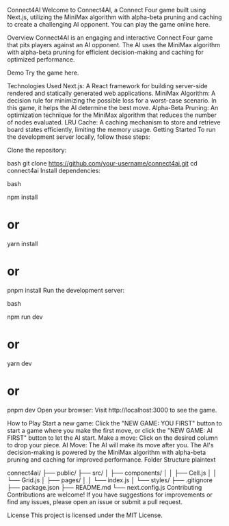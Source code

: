 Connect4AI
Welcome to Connect4AI, a Connect Four game built using Next.js, utilizing the MiniMax algorithm with alpha-beta pruning and caching to create a challenging AI opponent. You can play the game online here.

Overview
Connect4AI is an engaging and interactive Connect Four game that pits players against an AI opponent. The AI uses the MiniMax algorithm with alpha-beta pruning for efficient decision-making and caching for optimized performance.

Demo
Try the game here.

Technologies Used
Next.js: A React framework for building server-side rendered and statically generated web applications.
MiniMax Algorithm: A decision rule for minimizing the possible loss for a worst-case scenario. In this game, it helps the AI determine the best move.
Alpha-Beta Pruning: An optimization technique for the MiniMax algorithm that reduces the number of nodes evaluated.
LRU Cache: A caching mechanism to store and retrieve board states efficiently, limiting the memory usage.
Getting Started
To run the development server locally, follow these steps:

Clone the repository:

bash
git clone https://github.com/your-username/connect4ai.git
cd connect4ai
Install dependencies:

bash

npm install
# or
yarn install
# or
pnpm install
Run the development server:

bash

npm run dev
# or
yarn dev
# or
pnpm dev
Open your browser: Visit http://localhost:3000 to see the game.

How to Play
Start a new game: Click the "NEW GAME: YOU FIRST" button to start a game where you make the first move, or click the "NEW GAME: AI FIRST" button to let the AI start.
Make a move: Click on the desired column to drop your piece.
AI Move: The AI will make its move after you. The AI's decision-making is powered by the MiniMax algorithm with alpha-beta pruning and caching for improved performance.
Folder Structure
plaintext

connect4ai/
├── public/
├── src/
│   ├── components/
│   │   ├── Cell.js
│   │   └── Grid.js
│   ├── pages/
│   │   └── index.js
│   └── styles/
├── .gitignore
├── package.json
├── README.md
└── next.config.js
Contributing
Contributions are welcome! If you have suggestions for improvements or find any issues, please open an issue or submit a pull request.

License
This project is licensed under the MIT License.